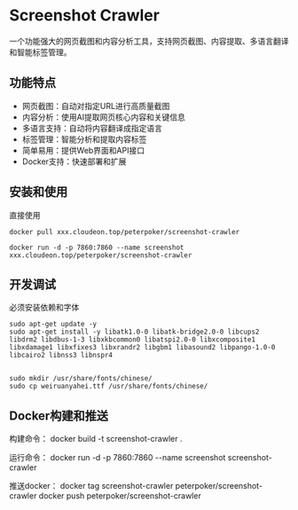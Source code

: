 # Screenshot Crawler

一个功能强大的网页截图和内容分析工具，支持网页截图、内容提取、多语言翻译和智能标签管理。

## 功能特点

- 网页截图：自动对指定URL进行高质量截图
- 内容分析：使用AI提取网页核心内容和关键信息
- 多语言支持：自动将内容翻译成指定语言
- 标签管理：智能分析和提取内容标签
- 简单易用：提供Web界面和API接口
- Docker支持：快速部署和扩展
## 安装和使用

直接使用
```angular2html
docker pull xxx.cloudeon.top/peterpoker/screenshot-crawler

docker run -d -p 7860:7860 --name screenshot xxx.cloudeon.top/peterpoker/screenshot-crawler
```

## 开发调试
必须安装依赖和字体
```
sudo apt-get update -y
sudo apt-get install -y libatk1.0-0 libatk-bridge2.0-0 libcups2 libdrm2 libdbus-1-3 libxkbcommon0 libatspi2.0-0 libxcomposite1 libxdamage1 libxfixes3 libxrandr2 libgbm1 libasound2 libpango-1.0-0 libcairo2 libnss3 libnspr4


sudo mkdir /usr/share/fonts/chinese/
sudo cp weiruanyahei.ttf /usr/share/fonts/chinese/

```


## Docker构建和推送
构建命令：
docker build -t screenshot-crawler .

运行命令：
docker run -d -p 7860:7860 --name screenshot screenshot-crawler


推送docker：
docker tag screenshot-crawler peterpoker/screenshot-crawler
docker push peterpoker/screenshot-crawler
